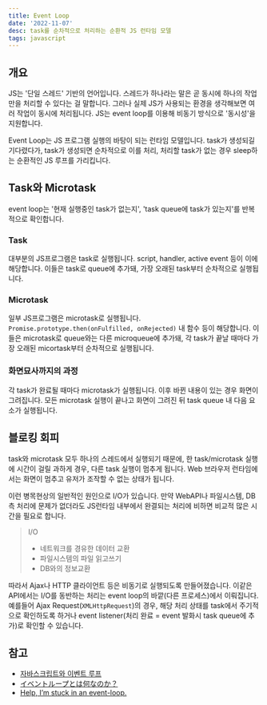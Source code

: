 ```yaml
---
title: Event Loop
date: '2022-11-07'
desc: task를 순차적으로 처리하는 순환적 JS 런타임 모델
tags: javascript
---
```


## 개요
JS는 '단일 스레드' 기반의 언어입니다. 스레드가 하나라는 말은 곧 동시에 하나의 작업만을 처리할 수 있다는 걸 말합니다. 그러나 실제 JS가 사용되는 환경을 생각해보면 여러 작업이 동시에 처리됩니다. JS는 event loop를 이용해 비동기 방식으로 '동시성'을 지원합니다.

Event Loop는 JS 프로그램 실행의 바탕이 되는 런타임 모델입니다.
task가 생성되길 기다렸다가, task가 생성되면 순차적으로 이를 처리, 처리할 task가 없는 경우 sleep하는 순환적인 JS 루프를 가리킵니다.


## Task와 Microtask
event loop는 '현재 실행중인 task가 없는지', 'task queue에 task가 있는지'를 반복적으로 확인합니다.

### Task
대부분의 JS프로그램은 task로 실행됩니다.
script, handler, active event 등이 이에 해당합니다.
이들은 task로 queue에 추가돼, 가장 오래된 task부터 순차적으로 실행됩니다.

### Microtask
일부 JS프로그램은 microtask로 실행됩니다.
`Promise.prototype.then(onFulfilled, onRejected)` 내 함수 등이 해당합니다.
이들은 microtask로 queue와는 다른 microqueue에 추가돼, 각 task가 끝날 때마다 가장 오래된 micortask부터 순차적으로 실행됩니다.

### 화면묘사까지의 과정
각 task가 완료될 때마다 microtask가 실행됩니다. 이후 바뀐 내용이 있는 경우 화면이 그려집니다.
모든 microtask 실행이 끝나고 화면이 그려진 뒤 task queue 내 다음 요소가 실행됩니다.


## 블로킹 회피
task와 microtask 모두 하나의 스레드에서 실행되기 때문에, 한 task/microtask 실행에 시간이 걸릴 과하게 경우, 다른 task 실행이 멈추게 됩니다.
Web 브라우저 런타임에서는 화면이 멈추고 유저가 조작할 수 없는 상태가 됩니다.

이런 병목현상의 일반적인 원인으로 I/O가 있습니다.
만약 WebAPI나 파일시스템, DB 측 처리에 문제가 없더라도 JS런타임 내부에서 완결되는 처리에 비하면 비교적 많은 시간을 필요로 합니다.
> I/O
> - 네트워크를 경유한 데이터 교환
> - 파일시스템의 파일 읽고쓰기
> - DB와의 정보교환

따라서 Ajax나 HTTP 클라이언트 등은 비동기로 실행되도록 만들어졌습니다. 이같은 API에서는 I/O를 동반하는 처리는 event loop의 바깥(다른 프로세스)에서 이뤄집니다.
예를들어 Ajax Request(`XMLHttpRequest`)의 경우, 해당 처리 상태를 task에서 주기적으로 확인하도록 하거나 event listener(처리 완료 = event 발화시 task queue에 추가)로 확인할 수 있습니다.



## 참고
- [자바스크립트와 이벤트 루프](https://meetup.toast.com/posts/89)
- [イベントループとは何なのか？](https://qiita.com/mizukyf/items/17cff97493b4b8f27c68)
- [Help, I’m stuck in an event-loop.](https://vimeo.com/96425312)
